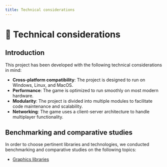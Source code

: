 ```yaml
---
title: Technical considerations
---
```


# 🔨 Technical considerations

## Introduction
This project has been developed with the following technical considerations in mind:
* **Cross-platform compatibility**: The project is designed to run on Windows, Linux, and MacOS.
* **Performance**: The game is optimized to run smoothly on most modern hardware.
* **Modularity**: The project is divided into multiple modules to facilitate code maintenance and scalability.
* **Networking**: The game uses a client-server architecture to handle multiplayer functionality.

## Benchmarking and comparative studies
In order to choose pertinent libraries and technologies, we conducted benchmarking and comparative studies on the following topics:
- [Graphics libraries](./graphics-libraries.md)

